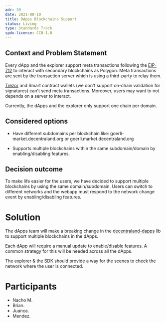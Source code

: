 ```yaml
---
adr: 39
date: 2021-08-10
title: DApps Blockchains Support
status: Living
type: Standards Track
spdx-license: CC0-1.0
---
```


## Context and Problem Statement

Every dApp and the explorer support meta transactions following the [EIP-712](https://eips.ethereum.org/EIPS/eip-712) to interact with secondary blockchains as Polygon. Meta transactions are sent by the transaction server which is using a third-party to relay them.

[Trezor](https://github.com/trezor/trezor-firmware/pull/1568) and Smart contract wallets (we don't support on-chain validation for signatures) can't send meta transactions. Moreover, users may want to not depends on a server to interact.

Currently, the dApps and the explorer only support one chain per domain.

## Considered options

- Have different subdomains per blockchain like: goerli-market.decentraland.org or goerli.market.decentraland.org

- Supports multiple blockchains within the same subdomain/domain by enabling/disabling features.

## Decision outcome

To make life easier for the users, we have decided to support multiple blockchains by using the same domain/subdomain. Users can switch to different networks and the webapp must respond to the network change event by enabling/disabling features.

# Solution

The dApps team will make a breaking change in the [decentraland-dapps](https://github.com/decentraland/decentraland-dapps) lib to support multiple blockchains in the dApps.

Each dApp will require a manual update to enable/disable features. A common strategy for this will be needed across all the dApps.

The explorer & the SDK should provide a way for the scenes to check the network where the user is connected.

# Participants

- Nacho M.
- Brian.
- Juanca.
- Mendez.
